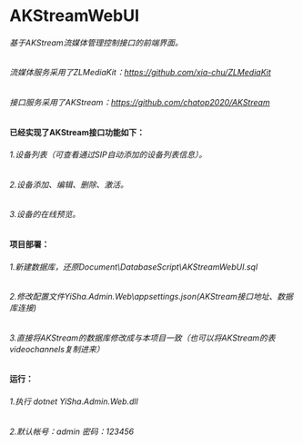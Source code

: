 # AKStreamWebUI
###### 基于AKStream流媒体管理控制接口的前端界面。
###### 流媒体服务采用了ZLMediaKit：https://github.com/xia-chu/ZLMediaKit
###### 接口服务采用了AKStream：https://github.com/chatop2020/AKStream

#### 已经实现了AKStream接口功能如下：
###### 1.设备列表（可查看通过SIP自动添加的设备列表信息）。
###### 2.设备添加、编辑、删除、激活。
###### 3.设备的在线预览。

#### 项目部署：
###### 1.新建数据库，还原Document\DatabaseScript\AKStreamWebUI.sql
###### 2.修改配置文件YiSha.Admin.Web\appsettings.json(AKStream接口地址、数据库连接)
###### 3.直接将AKStream的数据库修改成与本项目一致（也可以将AKStream的表videochannels复制进来）

#### 运行：
###### 1.执行 dotnet YiSha.Admin.Web.dll
###### 2.默认帐号：admin 密码：123456
